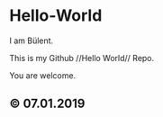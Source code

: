 # Hello-World

I am Bülent.

This is my Github //Hello World// Repo.

You are welcome.

##  © 07.01.2019
